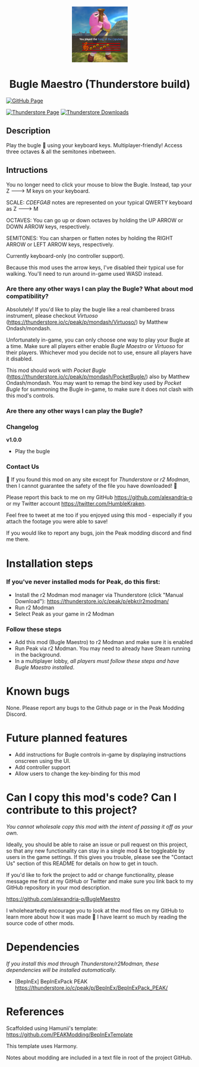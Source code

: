 <p align="center"><img src="https://raw.githubusercontent.com/alexandria-p/BugleMaestro/main/icon.png" width="150"/></p><h1 align="center">Bugle Maestro (Thunderstore build)</h1>

[![GitHub Page](https://img.shields.io/badge/GitHub-Thunderstore%20Build-blue?logo=github&style=for-the-badge)](https://github.com/alexandria-p/BugleMaestro)

[![Thunderstore Page](https://img.shields.io/thunderstore/v/alexandria_p/Bugle_Maestro?style=for-the-badge&logo=thunderstore)](https://thunderstore.io/c/content-warning/p/alexandria_p/Bugle_Maestro/)
[![Thunderstore Downloads](https://img.shields.io/thunderstore/dt/alexandria_p/Bugle_Maestro?style=for-the-badge&logo=thunderstore&logoColor=white)](https://thunderstore.io/c/content-warning/p/alexandria_p/Bugle_Maestro)

## Description

Play the bugle 📯 using your keyboard keys. Multiplayer-friendly! Access three octaves & all the semitones inbetween.

## Intructions

You no longer need to click your mouse to blow the Bugle. Instead, tap your Z ---> M keys on your keyboard.

SCALE:
*CDEFGAB* notes are represented on your typical QWERTY keyboard as Z ---> M

OCTAVES:
You can go up or down octaves by holding the UP ARROW or DOWN ARROW keys, respectively.

SEMITONES:
You can sharpen or flatten notes by holding the RIGHT ARROW or LEFT ARROW keys, respectively.

Currently keyboard-only (no controller support).

Because this mod uses the arrow keys, I've disabled their typical use for walking. You'll need to run around in-game used WASD instead.

### Are there any other ways I can play the Bugle? What about mod compatibility?

Absolutely! If you'd like to play the bugle like a real chambered brass instrument, please checkout *Virtuoso* (https://thunderstore.io/c/peak/p/mondash/Virtuoso/) by Matthew Ondash/mondash.

Unfortunately in-game, you can only choose one way to play your Bugle at a time.
Make sure all players either enable *Bugle Maestro* or *Virtuoso* for their players. Whichever mod you decide not to use, ensure all players have it disabled.

This mod should work with *Pocket Bugle* (https://thunderstore.io/c/peak/p/mondash/PocketBugle/) also by Matthew Ondash/mondash. You may want to remap the bind key used by *Pocket Bugle* for summoning the Bugle in-game, to make sure it does not clash with this mod's controls.

### Are there any other ways I can play the Bugle?


### Changelog

**v1.0.0**
- Play the bugle

### Contact Us

🚨 If you found this mod on any site except for *Thunderstore* or *r2 Modman*, then I cannot guarantee the safety of the file you have downloaded! 🚨

Please report this back to me on my GitHub https://github.com/alexandria-p or my Twitter account https://twitter.com/HumbleKraken.

Feel free to tweet at me too if you enjoyed using this mod - especially if you attach the footage you were able to save!

If you would like to report any bugs, join the Peak modding discord and find me there.

# Installation steps

### If you've never installed mods for Peak, do this first:

* Install the r2 Modman mod manager via Thunderstore (click "Manual Download"): https://thunderstore.io/c/peak/p/ebkr/r2modman/
* Run r2 Modman
* Select Peak as your game in r2 Modman

### Follow these steps

* Add this mod (Bugle Maestro) to r2 Modman and make sure it is enabled
* Run Peak via r2 Modman. You may need to already have Steam running in the background.
* In a multiplayer lobby, *all players must follow these steps and have Bugle Maestro installed*.


# Known bugs

None. Please report any bugs to the Github page or in the Peak Modding Discord.

# Future planned features

- Add instructions for Bugle controls in-game by displaying instructions onscreen using the UI.
- Add controller support
- Allow users to change the key-binding for this mod

# Can I copy this mod's code? Can I contribute to this project?

*You cannot wholesale copy this mod with the intent of passing it off as your own.*

Ideally, you should be able to raise an issue or pull request on this project, so that any new functionality can stay in a single mod & be toggleable by users in the game settings. If this gives you trouble, please see the "Contact Us" section of this README for details on how to get in touch.

If you'd like to fork the project to add or change functionality, please message me first at my GitHub or Twitter and make sure you link back to my GitHub repository in your mod description.

https://github.com/alexandria-p/BugleMaestro

I wholeheartedly encourage you to look at the mod files on my GitHub to learn more about how it was made 💝 I have learnt so much by reading the source code of other mods.

# Dependencies 
*If you install this mod through Thunderstore/r2Modman, these dependencies will be installed automatically.*
- [BepInEx] BepInExPack PEAK https://thunderstore.io/c/peak/p/BepInEx/BepInExPack_PEAK/

# References

Scaffolded using Hamunii's template: https://github.com/PEAKModding/BepInExTemplate

This template uses Harmony.

Notes about modding are included in a text file in root of the project GitHub.